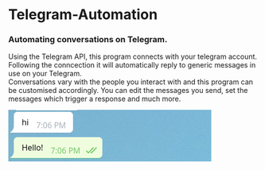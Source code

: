 # Telegram-Automation
### Automating conversations on Telegram. 
Using the Telegram API, this program connects with your telegram account. Following the conncection it will automatically reply to generic messages in use on your Telegram.  
Conversations vary with the people you interact with and this program can be customised accordingly. You can edit the messages you send, set the messages which trigger a response and much more. 

![Automation Example](https://github.com/rushil1904/Telegram-Automation/blob/master/etc/Automation%20Example?raw=true)
